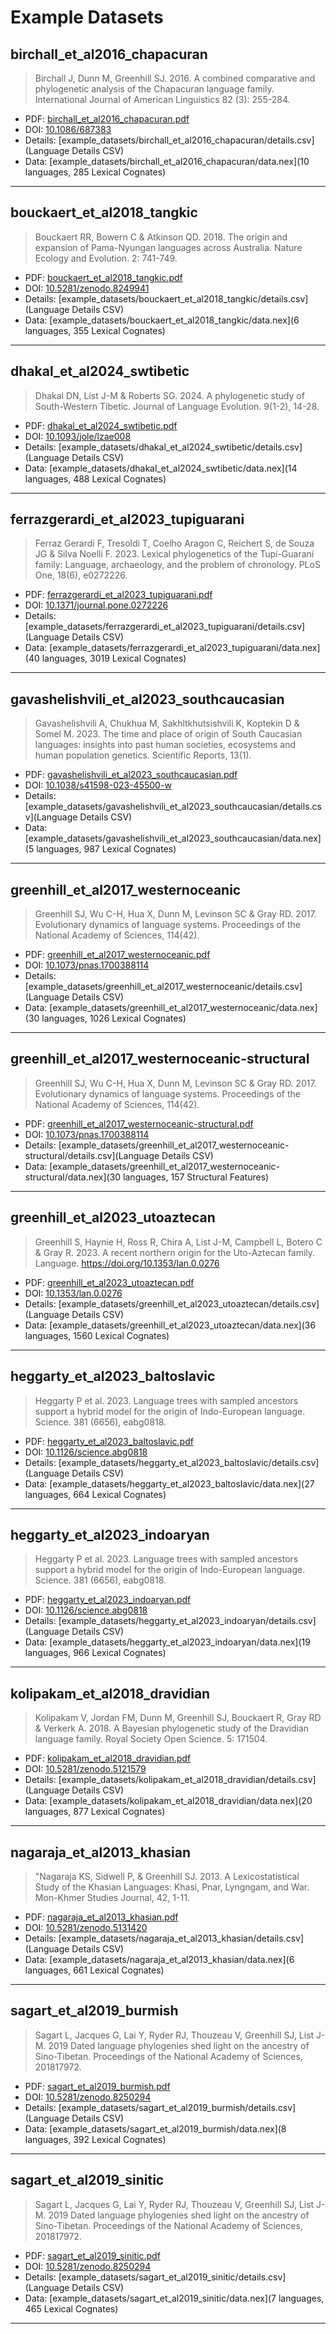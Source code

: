 # Example Datasets
## birchall_et_al2016_chapacuran

> Birchall J, Dunn M, Greenhill SJ. 2016. A combined comparative and phylogenetic analysis of the Chapacuran language family. International Journal of American Linguistics 82 (3): 255-284.

* PDF:        [birchall_et_al2016_chapacuran.pdf](example_datasets/birchall_et_al2016_chapacuran/paper.pdf)
* DOI:        [10.1086/687383](https://doi.org/10.1086/687383)
* Details:    [example_datasets/birchall_et_al2016_chapacuran/details.csv](Language Details CSV)
* Data:       [example_datasets/birchall_et_al2016_chapacuran/data.nex](10 languages, 285 Lexical Cognates)

---
## bouckaert_et_al2018_tangkic

> Bouckaert RR, Bowern C & Atkinson QD. 2018. The origin and expansion of Pama-Nyungan languages across Australia. Nature Ecology and Evolution. 2: 741-749.

* PDF:        [bouckaert_et_al2018_tangkic.pdf](example_datasets/bouckaert_et_al2018_tangkic/paper.pdf)
* DOI:        [10.5281/zenodo.8249941](https://doi.org/10.5281/zenodo.8249941)
* Details:    [example_datasets/bouckaert_et_al2018_tangkic/details.csv](Language Details CSV)
* Data:       [example_datasets/bouckaert_et_al2018_tangkic/data.nex](6 languages, 355 Lexical Cognates)

---
## dhakal_et_al2024_swtibetic

> Dhakal DN, List J-M & Roberts SG. 2024. A phylogenetic study of South-Western Tibetic. Journal of Language Evolution. 9(1-2), 14-28.

* PDF:        [dhakal_et_al2024_swtibetic.pdf](example_datasets/dhakal_et_al2024_swtibetic/paper.pdf)
* DOI:        [10.1093/jole/lzae008](https://doi.org/10.1093/jole/lzae008)
* Details:    [example_datasets/dhakal_et_al2024_swtibetic/details.csv](Language Details CSV)
* Data:       [example_datasets/dhakal_et_al2024_swtibetic/data.nex](14 languages, 488 Lexical Cognates)

---
## ferrazgerardi_et_al2023_tupiguarani

> Ferraz Gerardi F, Tresoldi T, Coelho Aragon C, Reichert S, de Souza JG & Silva Noelli F. 2023. Lexical phylogenetics of the Tupí-Guaraní family: Language, archaeology, and the problem of chronology. PLoS One, 18(6), e0272226.

* PDF:        [ferrazgerardi_et_al2023_tupiguarani.pdf](example_datasets/ferrazgerardi_et_al2023_tupiguarani/paper.pdf)
* DOI:        [10.1371/journal.pone.0272226](https://doi.org/10.1371/journal.pone.0272226)
* Details:    [example_datasets/ferrazgerardi_et_al2023_tupiguarani/details.csv](Language Details CSV)
* Data:       [example_datasets/ferrazgerardi_et_al2023_tupiguarani/data.nex](40 languages, 3019 Lexical Cognates)

---
## gavashelishvili_et_al2023_southcaucasian

> Gavashelishvili A, Chukhua M, Sakhltkhutsishvili K, Koptekin D & Somel M. 2023. The time and place of origin of South Caucasian languages: insights into past human societies, ecosystems and human population genetics. Scientific Reports, 13(1).

* PDF:        [gavashelishvili_et_al2023_southcaucasian.pdf](example_datasets/gavashelishvili_et_al2023_southcaucasian/paper.pdf)
* DOI:        [10.1038/s41598-023-45500-w](https://doi.org/10.1038/s41598-023-45500-w)
* Details:    [example_datasets/gavashelishvili_et_al2023_southcaucasian/details.csv](Language Details CSV)
* Data:       [example_datasets/gavashelishvili_et_al2023_southcaucasian/data.nex](5 languages, 987 Lexical Cognates)

---
## greenhill_et_al2017_westernoceanic

> Greenhill SJ, Wu C-H, Hua X, Dunn M, Levinson SC & Gray RD. 2017. Evolutionary dynamics of language systems. Proceedings of the National Academy of Sciences, 114(42).

* PDF:        [greenhill_et_al2017_westernoceanic.pdf](example_datasets/greenhill_et_al2017_westernoceanic/paper.pdf)
* DOI:        [10.1073/pnas.1700388114](https://doi.org/10.1073/pnas.1700388114)
* Details:    [example_datasets/greenhill_et_al2017_westernoceanic/details.csv](Language Details CSV)
* Data:       [example_datasets/greenhill_et_al2017_westernoceanic/data.nex](30 languages, 1026 Lexical Cognates)

---
## greenhill_et_al2017_westernoceanic-structural

> Greenhill SJ, Wu C-H, Hua X, Dunn M, Levinson SC & Gray RD. 2017. Evolutionary dynamics of language systems. Proceedings of the National Academy of Sciences, 114(42).

* PDF:        [greenhill_et_al2017_westernoceanic-structural.pdf](example_datasets/greenhill_et_al2017_westernoceanic-structural/paper.pdf)
* DOI:        [10.1073/pnas.1700388114](https://doi.org/10.1073/pnas.1700388114)
* Details:    [example_datasets/greenhill_et_al2017_westernoceanic-structural/details.csv](Language Details CSV)
* Data:       [example_datasets/greenhill_et_al2017_westernoceanic-structural/data.nex](30 languages, 157 Structural Features)

---
## greenhill_et_al2023_utoaztecan

> Greenhill S, Haynie H, Ross R, Chira A, List J-M, Campbell L, Botero C & Gray R. 2023. A recent northern origin for the Uto-Aztecan family. Language. https://doi.org/10.1353/lan.0.0276

* PDF:        [greenhill_et_al2023_utoaztecan.pdf](example_datasets/greenhill_et_al2023_utoaztecan/paper.pdf)
* DOI:        [10.1353/lan.0.0276](https://doi.org/10.1353/lan.0.0276)
* Details:    [example_datasets/greenhill_et_al2023_utoaztecan/details.csv](Language Details CSV)
* Data:       [example_datasets/greenhill_et_al2023_utoaztecan/data.nex](36 languages, 1560 Lexical Cognates)

---
## heggarty_et_al2023_baltoslavic

> Heggarty P et al. 2023. Language trees with sampled ancestors support a hybrid model for the origin of Indo-European language. Science. 381 (6656), eabg0818.

* PDF:        [heggarty_et_al2023_baltoslavic.pdf](example_datasets/heggarty_et_al2023_baltoslavic/paper.pdf)
* DOI:        [10.1126/science.abg0818](https://doi.org/10.1126/science.abg0818)
* Details:    [example_datasets/heggarty_et_al2023_baltoslavic/details.csv](Language Details CSV)
* Data:       [example_datasets/heggarty_et_al2023_baltoslavic/data.nex](27 languages, 664 Lexical Cognates)

---
## heggarty_et_al2023_indoaryan

> Heggarty P et al. 2023. Language trees with sampled ancestors support a hybrid model for the origin of Indo-European language. Science. 381 (6656), eabg0818.

* PDF:        [heggarty_et_al2023_indoaryan.pdf](example_datasets/heggarty_et_al2023_indoaryan/paper.pdf)
* DOI:        [10.1126/science.abg0818](https://doi.org/10.1126/science.abg0818)
* Details:    [example_datasets/heggarty_et_al2023_indoaryan/details.csv](Language Details CSV)
* Data:       [example_datasets/heggarty_et_al2023_indoaryan/data.nex](19 languages, 966 Lexical Cognates)

---
## kolipakam_et_al2018_dravidian

> Kolipakam V, Jordan FM, Dunn M, Greenhill SJ, Bouckaert R, Gray RD & Verkerk A. 2018. A Bayesian phylogenetic study of the Dravidian language family. Royal Society Open Science. 5: 171504.

* PDF:        [kolipakam_et_al2018_dravidian.pdf](example_datasets/kolipakam_et_al2018_dravidian/paper.pdf)
* DOI:        [10.5281/zenodo.5121579](https://doi.org/10.5281/zenodo.5121579)
* Details:    [example_datasets/kolipakam_et_al2018_dravidian/details.csv](Language Details CSV)
* Data:       [example_datasets/kolipakam_et_al2018_dravidian/data.nex](20 languages, 877 Lexical Cognates)

---
## nagaraja_et_al2013_khasian

> "Nagaraja KS, Sidwell P, & Greenhill SJ. 2013. A Lexicostatistical Study of the Khasian Languages: Khasi, Pnar, Lyngngam, and War. Mon-Khmer Studies Journal, 42, 1-11.

* PDF:        [nagaraja_et_al2013_khasian.pdf](example_datasets/nagaraja_et_al2013_khasian/paper.pdf)
* DOI:        [10.5281/zenodo.5131420](https://doi.org/10.5281/zenodo.5131420)
* Details:    [example_datasets/nagaraja_et_al2013_khasian/details.csv](Language Details CSV)
* Data:       [example_datasets/nagaraja_et_al2013_khasian/data.nex](6 languages, 661 Lexical Cognates)

---
## sagart_et_al2019_burmish

> Sagart L, Jacques G, Lai Y, Ryder RJ, Thouzeau V, Greenhill SJ, List J- M. 2019 Dated language phylogenies shed light on the ancestry of Sino-Tibetan. Proceedings of the National Academy of Sciences, 201817972.

* PDF:        [sagart_et_al2019_burmish.pdf](example_datasets/sagart_et_al2019_burmish/paper.pdf)
* DOI:        [10.5281/zenodo.8250294](https://doi.org/10.5281/zenodo.8250294)
* Details:    [example_datasets/sagart_et_al2019_burmish/details.csv](Language Details CSV)
* Data:       [example_datasets/sagart_et_al2019_burmish/data.nex](8 languages, 392 Lexical Cognates)

---
## sagart_et_al2019_sinitic

> Sagart L, Jacques G, Lai Y, Ryder RJ, Thouzeau V, Greenhill SJ, List J- M. 2019 Dated language phylogenies shed light on the ancestry of Sino-Tibetan. Proceedings of the National Academy of Sciences, 201817972.

* PDF:        [sagart_et_al2019_sinitic.pdf](example_datasets/sagart_et_al2019_sinitic/paper.pdf)
* DOI:        [10.5281/zenodo.8250294](https://doi.org/10.5281/zenodo.8250294)
* Details:    [example_datasets/sagart_et_al2019_sinitic/details.csv](Language Details CSV)
* Data:       [example_datasets/sagart_et_al2019_sinitic/data.nex](7 languages, 465 Lexical Cognates)

---

